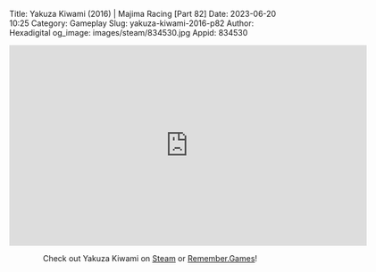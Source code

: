 Title: Yakuza Kiwami (2016) | Majima Racing [Part 82]
Date: 2023-06-20 10:25
Category: Gameplay
Slug: yakuza-kiwami-2016-p82
Author: Hexadigital
og_image: images/steam/834530.jpg
Appid: 834530

<center><iframe src="https://www.youtube.com/embed/QRDZw0Zetv4?feature=oembed" allow="accelerometer; autoplay; encrypted-media; gyroscope; picture-in-picture" width="640" height="360" frameborder="0"></iframe>

Check out Yakuza Kiwami on [Steam](https://store.steampowered.com/app/834530/?curator_clanid=34633900) or [Remember.Games](https://remember.games/game/342/)!</center>